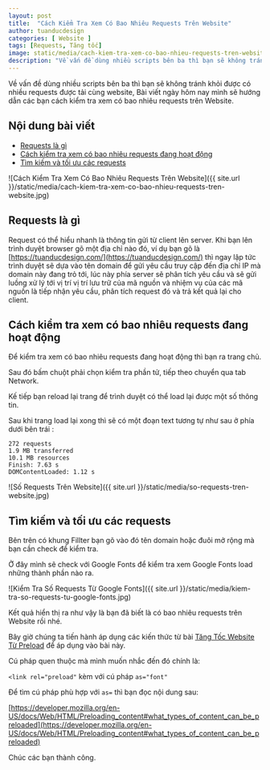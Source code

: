 ```yaml
---
layout: post
title:  "Cách Kiểm Tra Xem Có Bao Nhiêu Requests Trên Website"
author: tuanducdesign
categories: [ Website ]
tags: [Requests, Tăng tốc]
image: static/media/cach-kiem-tra-xem-co-bao-nhieu-requests-tren-website.jpg
description: "Về vấn đề dùng nhiều scripts bên ba thì bạn sẽ không tránh khỏi được có nhiều requests được tải cùng website."
---
```


Về vấn đề dùng nhiều scripts bên ba thì bạn sẽ không tránh khỏi được có nhiều requests được tải cùng website, Bài viết ngày hôm nay mình sẽ hướng dẫn các bạn cách kiểm tra xem có bao nhiêu requests trên Website.

## Nội dung bài viết

- [Requests là gì](#requests-là-gì)
- [Cách kiểm tra xem có bao nhiêu requests đang hoạt động](#cách-kiểm-tra-xem-có-bao-nhiêu-requests-đang-hoạt-động)
- [Tìm kiếm và tối ưu các requests](#tìm-kiếm-và-tối-ưu-các-requests)

![Cách Kiểm Tra Xem Có Bao Nhiêu Requests Trên Website]({{ site.url }}/static/media/cach-kiem-tra-xem-co-bao-nhieu-requests-tren-website.jpg)

## Requests là gì

Request có thể hiểu nhanh là thông tin gửi từ client lên server. Khi bạn lên trình duyệt browser gõ một địa chỉ nào đó, ví dụ bạn gõ là [https://tuanducdesign.com/](https://tuanducdesign.com/) thì ngay lập tức trình duyệt sẽ dựa vào tên domain để gửi yêu cầu truy cập đến địa chỉ IP mà domain này đang trỏ tới, lúc này phía server sẽ phân tích yêu cầu và sẽ gửi luồng xử lý tới vị trí vị trí lưu trữ của mã nguồn và nhiệm vụ của các mã nguồn là tiếp nhận yêu cầu, phân tích request đó và trả kết quả lại cho client.

## Cách kiểm tra xem có bao nhiêu requests đang hoạt động

Để kiểm tra xem có bao nhiêu requests đang hoạt động thì bạn ra trang chủ.

Sau đó bấm chuột phải chọn kiểm tra phần tử, tiếp theo chuyển qua tab Network.

Kế tiếp bạn reload lại trang để trình duyệt có thể load lại được một số thông tin.

Sau khi trang load lại xong thì sẽ có một đoạn text tương tự như sau ở phía dưới bên trái :

```text
272 requests
1.9 MB transferred
10.1 MB resources
Finish: 7.63 s
DOMContentLoaded: 1.12 s
```

![Số Requests Trên Website]({{ site.url }}/static/media/so-requests-tren-website.jpg)

## Tìm kiếm và tối ưu các requests

Bên trên có khung Fillter bạn gõ vào đó tên domain hoặc đuôi mở rộng mà bạn cần check để kiểm tra.

Ở đây mình sẽ check với Google Fonts để kiểm tra xem Google Fonts load những thành phần nào ra.

![Kiểm Tra Số Requests Từ Google Fonts]({{ site.url }}/static/media/kiem-tra-so-requests-tu-google-fonts.jpg)

Kết quả hiển thị ra như vậy là bạn đã biết là có bao nhiêu requests trên Website rồi nhé.

Bây giờ chúng ta tiến hành áp dụng các kiến thức từ bài [Tăng Tốc Website Từ Preload](https://tuanducdesign.com/2021/01/tang-toc-website-tu-preload.html) để áp dụng vào bài này.

Cú pháp quen thuộc mà mình muốn nhắc đến đó chính là:

``` <link rel="preload" ``` kèm với cú pháp ``` as="font" ```

Để tìm cú pháp phù hợp với ``` as= ``` thì bạn đọc nội dung sau:

[https://developer.mozilla.org/en-US/docs/Web/HTML/Preloading_content#what_types_of_content_can_be_preloaded](https://developer.mozilla.org/en-US/docs/Web/HTML/Preloading_content#what_types_of_content_can_be_preloaded)

Chúc các bạn thành công.
